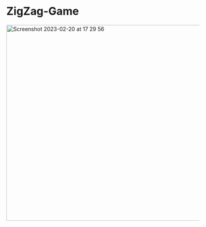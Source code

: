 # ZigZag-Game

<img width="512" alt="Screenshot 2023-02-20 at 17 29 56" src="https://user-images.githubusercontent.com/76705491/220134734-2b771119-f756-42bf-bea8-75937b22ad6d.png">
